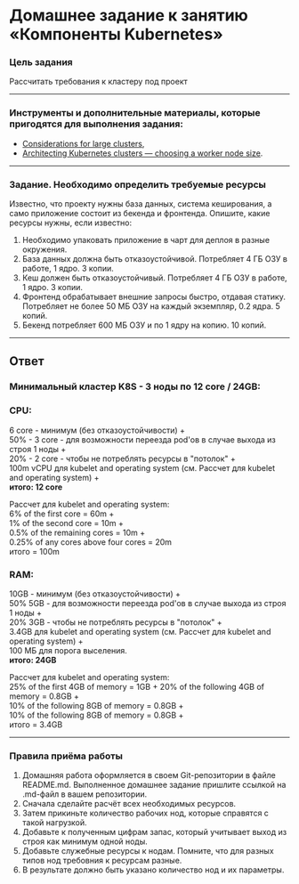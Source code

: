 # Домашнее задание к занятию «Компоненты Kubernetes»

### Цель задания

Рассчитать требования к кластеру под проект

------

### Инструменты и дополнительные материалы, которые пригодятся для выполнения задания:

- [Considerations for large clusters](https://kubernetes.io/docs/setup/best-practices/cluster-large/),
- [Architecting Kubernetes clusters — choosing a worker node size](https://learnk8s.io/kubernetes-node-size).

------

### Задание. Необходимо определить требуемые ресурсы
Известно, что проекту нужны база данных, система кеширования, а само приложение состоит из бекенда и фронтенда. Опишите, какие ресурсы нужны, если известно:

1. Необходимо упаковать приложение в чарт для деплоя в разные окружения. 
2. База данных должна быть отказоустойчивой. Потребляет 4 ГБ ОЗУ в работе, 1 ядро. 3 копии. 
3. Кеш должен быть отказоустойчивый. Потребляет 4 ГБ ОЗУ в работе, 1 ядро. 3 копии. 
4. Фронтенд обрабатывает внешние запросы быстро, отдавая статику. Потребляет не более 50 МБ ОЗУ на каждый экземпляр, 0.2 ядра. 5 копий. 
5. Бекенд потребляет 600 МБ ОЗУ и по 1 ядру на копию. 10 копий.

----
## Ответ

### Минимальный кластер K8S - 3 ноды по 12 core / 24GB:

### CPU:  
6 core - минимум (без отказоустойчивости) +  
50% - 3 core - для возможности переезда pod'ов в случае выхода из строя 1 ноды +  
20% - 2 core - чтобы не потреблять ресурсы в "потолок" +  
100m vCPU для kubelet and operating system (см. Рассчет для kubelet and operating system) +  
**итого: 12 core**

Рассчет для kubelet and operating system:  
6% of the first core        = 60m +  
1% of the second core       = 10m +  
0.5% of the remaining cores = 10m +  
0.25% of any cores above four cores = 20m  
итого                       = 100m  


### RAM:  
10GB - минимум (без отказоустойчивости) +  
50% 5GB - для возможности переезда pod'ов в случае выхода из строя 1 ноды +  
20% 3GB - чтобы не потреблять ресурсы в "потолок" +  
3.4GB для kubelet and operating system (см. Рассчет для kubelet and operating system) +  
100 МБ для порога выселения.  
**итого: 24GB**

Рассчет для kubelet and operating system:  
25% of the first 4GB of memory = 1GB +
20% of the following 4GB of memory  = 0.8GB +  
10% of the following 8GB of memory  = 0.8GB +  
10% of the following 8GB of memory  = 0.8GB +  
итого                          = 3.4GB  


----

### Правила приёма работы

1. Домашняя работа оформляется в своем Git-репозитории в файле README.md. Выполненное домашнее задание пришлите ссылкой на .md-файл в вашем репозитории.
2. Сначала сделайте расчёт всех необходимых ресурсов.
3. Затем прикиньте количество рабочих нод, которые справятся с такой нагрузкой.
4. Добавьте к полученным цифрам запас, который учитывает выход из строя как минимум одной ноды. 
5. Добавьте служебные ресурсы к нодам. Помните, что для разных типов нод требовния к ресурсам разные. 
6. В результате должно быть указано количество нод и их параметры.
